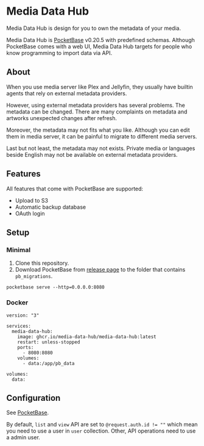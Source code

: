 # Media Data Hub

Media Data Hub is design for you to own the metadata of your media.

Media Data Hub is [PocketBase](https://github.com/pocketbase/pocketbase) v0.20.5 with predefined schemas.
Although PocketBase comes with a web UI, Media Data Hub targets for people who know programming to import data via API.

## About

When you use media server like Plex and Jellyfin, they usually have builtin agents that rely on external metadata providers.

However, using external metadata providers has several problems. The metadata can be changed. There are many complaints on metadata and artworks unexpected changes after refresh.

Moreover, the metadata may not fits what you like. Although you can edit them in media server, it can be painful to migrate to different media servers.

Last but not least, the metadata may not exists. Private media or languages beside English may not be available on external metadata providers.

## Features

All features that come with PocketBase are supported:

- Upload to S3
- Automatic backup database
- OAuth login

## Setup

### Minimal

1. Clone this repository.
2. Download PocketBase from [release page](https://github.com/pocketbase/pocketbase/releases) to the folder that contains `pb_migrations`.

```
pocketbase serve --http=0.0.0.0:8080
```

### Docker

```
version: "3"

services:
  media-data-hub:
    image: ghcr.io/media-data-hub/media-data-hub:latest
    restart: unless-stopped
    ports:
      - 8080:8080
    volumes:
      - data:/app/pb_data

volumes:
  data:
```

## Configuration

See [PocketBase](https://pocketbase.io/docs/going-to-production/).

By default, `list` and `view` API are set to `@request.auth.id != ""` which mean you need to use a user in `user` collection.
Other, API operations need to use a admin user.
